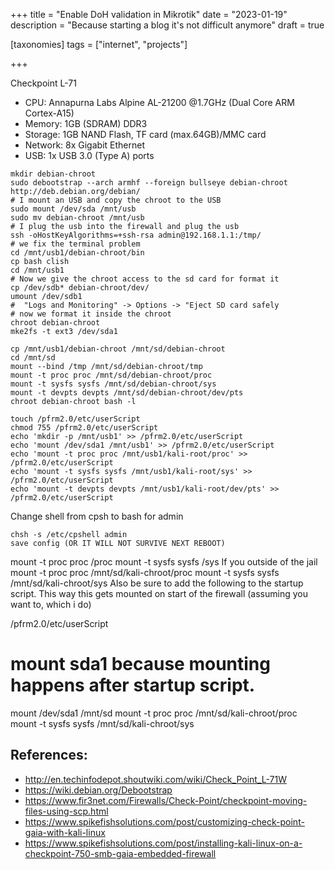 +++
title = "Enable DoH validation in Mikrotik"
date = "2023-01-19"
description = "Because starting a blog it's not difficult anymore"
draft = true

[taxonomies]
tags = ["internet", "projects"]

+++

Checkpoint L-71

- CPU: Annapurna Labs Alpine AL-21200 @1.7GHz (Dual Core ARM Cortex-A15)
- Memory: 1GB (SDRAM) DDR3
- Storage: 1GB NAND Flash, TF card (max.64GB)/MMC card
- Network: 8x Gigabit Ethernet
- USB: 1x USB 3.0 (Type A) ports


```
mkdir debian-chroot
sudo debootstrap --arch armhf --foreign bullseye debian-chroot http://deb.debian.org/debian/
# I mount an USB and copy the chroot to the USB
sudo mount /dev/sda /mnt/usb
sudo mv debian-chroot /mnt/usb
# I plug the usb into the firewall and plug the usb
ssh -oHostKeyAlgorithms=+ssh-rsa admin@192.168.1.1:/tmp/
# we fix the terminal problem
cd /mnt/usb1/debian-chroot/bin
cp bash clish
cd /mnt/usb1
# Now we give the chroot access to the sd card for format it
cp /dev/sdb* debian-chroot/dev/
umount /dev/sdb1
#  "Logs and Monitoring" -> Options -> "Eject SD card safely
# now we format it inside the chroot
chroot debian-chroot
mke2fs -t ext3 /dev/sda1
```

```
cp /mnt/usb1/debian-chroot /mnt/sd/debian-chroot
cd /mnt/sd
mount --bind /tmp /mnt/sd/debian-chroot/tmp
mount -t proc proc /mnt/sd/debian-chroot/proc
mount -t sysfs sysfs /mnt/sd/debian-chroot/sys
mount -t devpts devpts /mnt/sd/debian-chroot/dev/pts
chroot debian-chroot bash -l
```

```
touch /pfrm2.0/etc/userScript
chmod 755 /pfrm2.0/etc/userScript
echo 'mkdir -p /mnt/usb1' >> /pfrm2.0/etc/userScript
echo 'mount /dev/sda1 /mnt/usb1' >> /pfrm2.0/etc/userScript
echo 'mount -t proc proc /mnt/usb1/kali-root/proc' >>  /pfrm2.0/etc/userScript
echo 'mount -t sysfs sysfs /mnt/usb1/kali-root/sys' >> /pfrm2.0/etc/userScript
echo 'mount -t devpts devpts /mnt/usb1/kali-root/dev/pts' >> /pfrm2.0/etc/userScript
```

Change shell from cpsh to bash for admin
```
chsh -s /etc/cpshell admin
save config (OR IT WILL NOT SURVIVE NEXT REBOOT)
```


mount -t proc proc /proc
mount -t sysfs sysfs /sys
If you outside of the jail
mount -t proc proc /mnt/sd/kali-chroot/proc
mount -t sysfs sysfs /mnt/sd/kali-chroot/sys
Also be sure to add the following to the startup script. This way this gets mounted on start of the firewall (assuming you want to, which i do)

/pfrm2.0/etc/userScript
# mount sda1 because mounting happens after startup script.
mount /dev/sda1 /mnt/sd
mount -t proc proc /mnt/sd/kali-chroot/proc
mount -t sysfs sysfs /mnt/sd/kali-chroot/sys

## References:

- http://en.techinfodepot.shoutwiki.com/wiki/Check_Point_L-71W
- https://wiki.debian.org/Debootstrap
- https://www.fir3net.com/Firewalls/Check-Point/checkpoint-moving-files-using-scp.html
- https://www.spikefishsolutions.com/post/customizing-check-point-gaia-with-kali-linux
- https://www.spikefishsolutions.com/post/installing-kali-linux-on-a-checkpoint-750-smb-gaia-embedded-firewall


